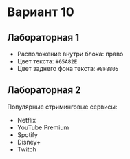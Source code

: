 # Вариант 10 

## Лабораторная 1 
- Расположение внутри блока: право 
- Цвет текста: `#65A82E` 
- Цвет заднего фона текста: `#8F8805` 

## Лабораторная 2 
Популярные стриминговые сервисы:
- Netflix
- YouTube Premium
- Spotify
- Disney+
- Twitch